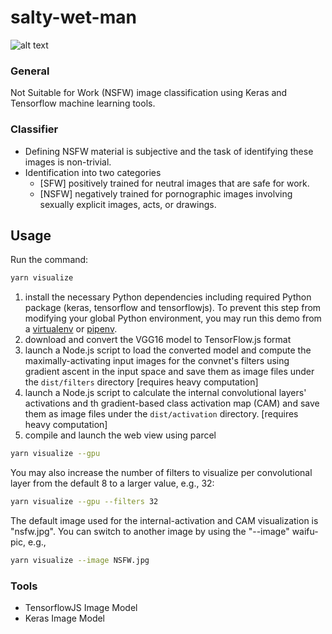 # salty-wet-man

![alt text](https://github.com/lucylow/salty-wet-man/blob/master/64330371_573206533208216_2036770996110753792_n.png)

### General
Not Suitable for Work (NSFW) image classification using Keras and Tensorflow machine learning tools.

### Classifier 
* Defining NSFW material is subjective and the task of identifying these images is non-trivial.
* Identification into two categories
  * [SFW] positively trained for neutral images that are safe for work.
  * [NSFW] negatively trained for pornographic images involving sexually explicit images, acts, or drawings.

## Usage

Run the command:
```sh
yarn visualize
```

1. install the necessary Python dependencies including required
   Python package (keras, tensorflow and tensorflowjs). To prevent this step from
   modifying your global Python environment, you may run this demo from
   a [virtualenv](https://virtualenv.pypa.io/en/latest/) or
   [pipenv](https://pipenv.readthedocs.io/en/latest/).
2. download and convert the VGG16 model to TensorFlow.js format
3. launch a Node.js script to load the converted model and compute
   the maximally-activating input images for the convnet's filters
   using gradient ascent in the input space and save them as image
   files under the `dist/filters` directory [requires heavy computation]
4. launch a Node.js script to calculate the internal convolutional
   layers' activations and th gradient-based class activation
   map (CAM) and save them as image files under the
   `dist/activation` directory. [requires heavy computation]
5. compile and launch the web view using parcel


```sh
yarn visualize --gpu
```

You may also increase the number of filters to visualize per convolutional
layer from the default 8 to a larger value, e.g., 32:

```sh
yarn visualize --gpu --filters 32
```

The default image used for the internal-activation and CAM visualization is
"nsfw.jpg". You can switch to another image by using the "--image" waifu-pic, e.g.,

```sh
yarn visualize --image NSFW.jpg
```


### Tools
* TensorflowJS Image Model
* Keras Image Model






